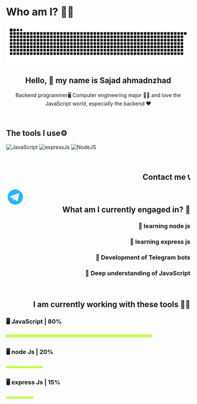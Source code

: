 # Who am I? 👨‍💻

<img align="center" src="https://raw.githubusercontent.com/imrrobat/imrrobat/d1b244e170d2b75fdda3efd499eaaf163f7a617c/images/github-contribution-grid-snake.svg" />

<h2 align="center">Hello, 👋 my name is Sajad ahmadnzhad</h2>
<p align="center">
   Backend programmer🖥 Computer engineering major  👨‍💻 and love the JavaScript world, especially the backend ❤️
</p>

<br />

<h2 align"right">The tools I use⚙️</h2>

![JavaScript](https://img.shields.io/badge/javascript-%23323330.svg?style=for-the-badge&logo=javascript&logoColor=%23F7DF1E) 
![expressJs](https://img.shields.io/badge/express-%23323330.svg?style=for-the-badge&logo=express&logoColor=%23F7DF1E) 
![NodeJS](https://img.shields.io/badge/node.js-6DA55F?style=for-the-badge&logo=node.js&logoColor=white)

<br />

<h2 align="right">Contact me 📞</h2>
<a href="https://t.me/sajad_salmankhn"><img width="50px" height="50px"  align="left" src="https://github.com/sabzlearn-ir/sabzlearn-ir/blob/main/icons8-telegram-96.png?raw=true" alt="Telegram" /></a>

<br />

<h2 align="right">What am I currently engaged in? 🔧</h2>

 <h3 align="right">🌟 learning node js</h3>
 <h3 align="right">🌟 learning express js</h3>
 <h3 align="right">🌟 Development of Telegram bots </h3>
 <h3 align="right">🌟 Deep understanding of JavaScript</h3>

<br />

<h2 align="right">I am currently working with these tools 👨‍💻</h2>

<h3 align="left">🖥 JavaScript | 80%</h3> <img width="400px" src="https://github.com/sabzlearn-ir/sabzlearn-ir/blob/main/bar.png?raw=true" />

<h3 align="left">🖥 node Js | 20%</h3> <img width="100px" height="10px" src="https://github.com/sabzlearn-ir/sabzlearn-ir/blob/main/bar.png?raw=true" />

<h3 align="left">🖥 express Js | 15%</h3> <img width="75px" height="10px" src="https://github.com/sabzlearn-ir/sabzlearn-ir/blob/main/bar.png?raw=true" />
